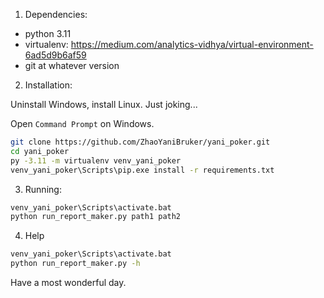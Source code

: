1. Dependencies:

* python 3.11
* virtualenv: https://medium.com/analytics-vidhya/virtual-environment-6ad5d9b6af59
* git at whatever version


2. Installation:

Uninstall Windows, install Linux.
Just joking...


Open `Command Prompt` on Windows. 
```bash
git clone https://github.com/ZhaoYaniBruker/yani_poker.git
cd yani_poker
py -3.11 -m virtualenv venv_yani_poker
venv_yani_poker\Scripts\pip.exe install -r requirements.txt
```

3. Running:

```bash
venv_yani_poker\Scripts\activate.bat
python run_report_maker.py path1 path2 
```

4. Help

```bash
venv_yani_poker\Scripts\activate.bat
python run_report_maker.py -h
```

Have a most wonderful day.
